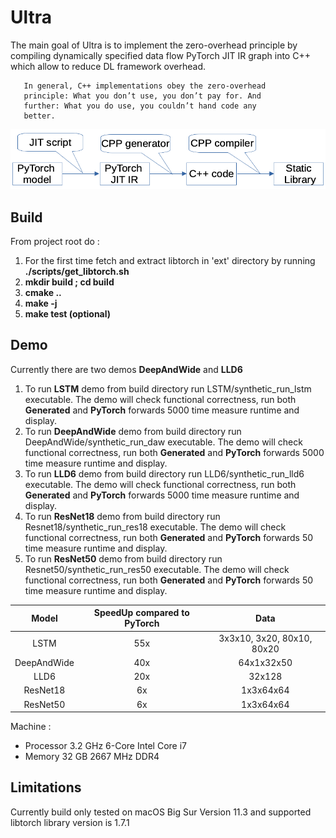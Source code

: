 # Ultra

The main goal of Ultra is to implement the zero-overhead principle
by compiling dynamically specified data flow PyTorch JIT IR graph 
into C++ which allow to reduce DL framework overhead. 

       In general, C++ implementations obey the zero-overhead
       principle: What you don’t use, you don’t pay for. And
       further: What you do use, you couldn’t hand code any
       better.

![alt text](https://github.com/edvgha/Ultra/blob/main/docs/flow.png?raw=true)

## Build

From project root do : 
1. For the first time fetch and extract libtorch in 'ext' directory by running **./scripts/get_libtorch.sh**
2. **mkdir build ; cd build**
3. **cmake ..**
4. **make -j**
5. **make test (optional)**

## Demo 
Currently there are two demos **DeepAndWide** and **LLD6**
1. To run **LSTM** demo from build directory run LSTM/synthetic_run_lstm executable.
   The demo will check functional correctness, run both **Generated** and **PyTorch** forwards 5000 time measure runtime and display.
2. To run **DeepAndWide** demo from build directory run DeepAndWide/synthetic_run_daw executable.
   The demo will check functional correctness, run both **Generated** and **PyTorch** forwards 5000 time measure runtime and display.
3. To run **LLD6** demo from build directory run LLD6/synthetic_run_lld6 executable.
   The demo will check functional correctness, run both **Generated** and **PyTorch** forwards 5000 time measure runtime and display.
4. To run **ResNet18** demo from build directory run Resnet18/synthetic_run_res18 executable.
   The demo will check functional correctness, run both **Generated** and **PyTorch** forwards 50 time measure runtime and display.
5. To run **ResNet50** demo from build directory run Resnet50/synthetic_run_res50 executable.
   The demo will check functional correctness, run both **Generated** and **PyTorch** forwards 50 time measure runtime and display.
   
<!-- tocstop -->

| Model | SpeedUp compared to PyTorch | Data |
| :---: | :---: | :---: |
| LSTM | 55x | 3x3x10, 3x20, 80x10, 80x20 |
| DeepAndWide | 40x | 64x1x32x50 |
| LLD6 | 20x | 32x128 |
| ResNet18 | 6x | 1x3x64x64 |
| ResNet50 | 6x | 1x3x64x64 |

Machine : 
 - Processor 3.2 GHz 6-Core Intel Core i7
 - Memory 32 GB 2667 MHz DDR4

## Limitations

Currently build only tested on macOS Big Sur Version 11.3 and supported libtorch library version is 1.7.1
